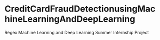 # CreditCardFraudDetectionusingMachineLearningAndDeepLearning
Regex Machine Learning and Deep Learning Summer Internship Project
